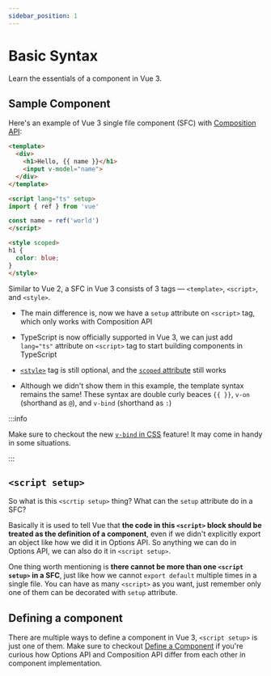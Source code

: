 ```yaml
---
sidebar_position: 1
---
```


# Basic Syntax

Learn the essentials of a component in Vue 3.

## Sample Component

Here's an example of Vue 3 single file component (SFC) with [Composition API](https://vuejs.org/guide/introduction.html#composition-api):

```html
<template>
  <div>
    <h1>Hello, {{ name }}</h1>
    <input v-model="name">
  </div>
</template>

<script lang="ts" setup>
import { ref } from 'vue'

const name = ref('world')
</script>

<style scoped>
h1 {
  color: blue;
}
</style>
```

Similar to Vue 2, a SFC in Vue 3 consists of 3 tags — `<template>`, `<script>`, and `<style>`.

- The main difference is, now we have a `setup` attribute on `<script>` tag, which only works with Composition API

- TypeScript is now officially supported in Vue 3, we can just add `lang="ts"` attribute on `<script>` tag to start building components in TypeScript

- [`<style>`](https://vuejs.org/api/sfc-spec.html#style) tag is still optional, and the [`scoped` attribute](https://vue-loader.vuejs.org/guide/scoped-css.html#scoped-css) still works

- Although we didn't show them in this example, the template syntax remains the same! These syntax are double curly beaces `{{ }}`, `v-on` (shorthand as `@`), and `v-bind` (shorthand as `:`)

:::info

Make sure to checkout the new [`v-bind` in CSS](https://vuejs.org/api/sfc-css-features.html#v-bind-in-css) feature! It may come in handy in some situations.

:::

## `<script setup>`

So what is this `<scrtip setup>` thing? What can the `setup` attribute do in a SFC?

Basically it is used to tell Vue that **the code in this `<script>` block should be treated as the definition of a component**, even if we didn't explicitly export an object like how we did it in Options API. So anything we can do in Options API, we can also do it in `<script setup>`.

One thing worth mentioning is **there cannot be more than one `<script setup>` in a SFC**, just like how we cannot `export default` multiple times in a single file. You can have as many `<script>` as you want, just remember only one of them can be decorated with `setup` attribute.

## Defining a component

There are multiple ways to define a component in Vue 3, `<script setup>` is just one of them. Make sure to checkout [Define a Component](./define-a-component) if you're curious how Options API and Composition API differ from each other in component implementation.